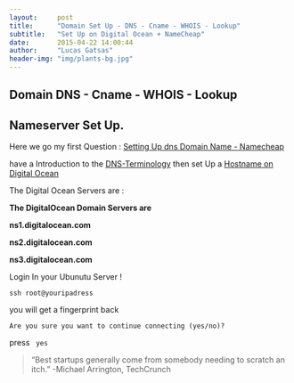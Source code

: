 ```yaml
---
layout:     post
title:      "Domain Set Up - DNS - Cname - WHOIS - Lookup"
subtitle:   "Set Up on Digital Ocean + NameCheap"
date:       2015-04-22 14:00:44
author:     "Lucas Gatsas"
header-img: "img/plants-bg.jpg"
---
```


<h2 class="section-heading"><strong>Domain DNS - Cname - WHOIS - Lookup</strong> </h2>
<h2 class="section-heading">Nameserver Set Up.</h2>


Here we go my first Question : 
<a href="https://www.digitalocean.com/community/questions/setting-up-dns-domain-name-from-godaddy-or-namecheap"> Setting Up dns Domain Name - Namecheap</a>

have a Introduction to the <a href="https://www.digitalocean.com/community/tutorials/an-introduction-to-dns-terminology-components-and-concepts "> DNS-Terminology</a> then set Up a 
<a href="https://www.digitalocean.com/community/tutorials/how-to-set-up-a-host-name-with-digitalocean"> Hostname on Digital Ocean </a>

The Digital Ocean Servers are :


<strong> The DigitalOcean Domain Servers are</strong> 

<strong>ns1.digitalocean.com</strong>

<strong>ns2.digitalocean.com</strong>

<strong>ns3.digitalocean.com</strong>




Login In your Ubunutu Server ! 


<code>ssh root@youripadress </code>


you will get a fingerprint back 

<code>Are you sure you want to continue connecting (yes/no)? </code>

press <code> yes </code> 

<blockquote>
“Best startups generally come from somebody needing to scratch an itch.” -Michael Arrington, TechCrunch 
</blockquote>

